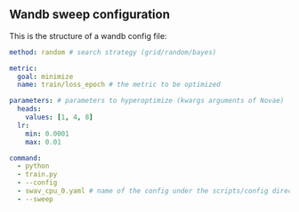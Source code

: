 ## Wandb sweep configuration

This is the structure of a wandb config file:

```yaml
method: random # search strategy (grid/random/bayes)

metric:
  goal: minimize
  name: train/loss_epoch # the metric to be optimized

parameters: # parameters to hyperoptimize (kwargs arguments of Novae)
  heads:
    values: [1, 4, 8]
  lr:
    min: 0.0001
    max: 0.01

command:
  - python
  - train.py
  - --config
  - swav_cpu_0.yaml # name of the config under the scripts/config directory
  - --sweep
```
